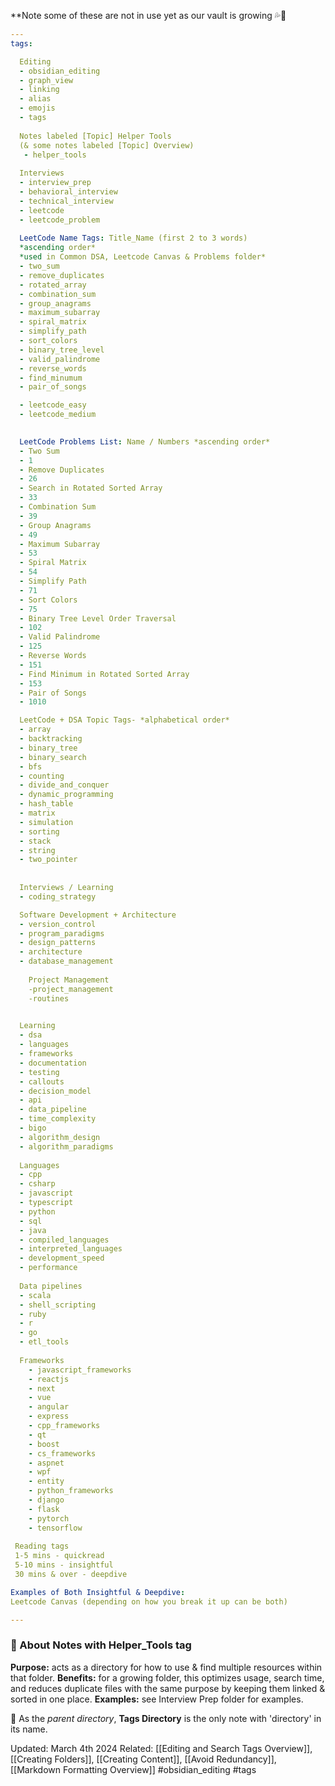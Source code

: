 **Note some of these are not in use yet as our vault is growing 💦🌱
```yaml
---
tags:

  Editing
  - obsidian_editing
  - graph_view
  - linking
  - alias
  - emojis
  - tags
  
  Notes labeled [Topic] Helper Tools 
  (& some notes labeled [Topic] Overview)
   - helper_tools   
 
  Interviews
  - interview_prep
  - behavioral_interview
  - technical_interview
  - leetcode
  - leetcode_problem
  
  LeetCode Name Tags: Title_Name (first 2 to 3 words)
  *ascending order*
  *used in Common DSA, Leetcode Canvas & Problems folder*
  - two_sum
  - remove_duplicates 
  - rotated_array
  - combination_sum
  - group_anagrams
  - maximum_subarray
  - spiral_matrix
  - simplify_path
  - sort_colors
  - binary_tree_level
  - valid_palindrome
  - reverse_words
  - find_minumum
  - pair_of_songs

  - leetcode_easy
  - leetcode_medium
  

  LeetCode Problems List: Name / Numbers *ascending order*
  - Two Sum
  - 1
  - Remove Duplicates 
  - 26
  - Search in Rotated Sorted Array
  - 33
  - Combination Sum
  - 39
  - Group Anagrams
  - 49
  - Maximum Subarray
  - 53
  - Spiral Matrix
  - 54
  - Simplify Path
  - 71
  - Sort Colors
  - 75
  - Binary Tree Level Order Traversal
  - 102
  - Valid Palindrome
  - 125
  - Reverse Words
  - 151
  - Find Minimum in Rotated Sorted Array
  - 153
  - Pair of Songs 
  - 1010

  LeetCode + DSA Topic Tags- *alphabetical order*
  - array
  - backtracking 
  - binary_tree
  - binary_search
  - bfs
  - counting
  - divide_and_conquer
  - dynamic_programming
  - hash_table
  - matrix
  - simulation
  - sorting
  - stack
  - string
  - two_pointer
  
  
  Interviews / Learning 
  - coding_strategy

  Software Development + Architecture
  - version_control
  - program_paradigms
  - design_patterns
  - architecture
  - database_management
  
	Project Management
	-project_management
	-routines
	

  Learning 
  - dsa
  - languages
  - frameworks
  - documentation
  - testing
  - callouts
  - decision_model 
  - api
  - data_pipeline
  - time_complexity
  - bigo
  - algorithm_design
  - algorithm_paradigms
  
  Languages
  - cpp
  - csharp
  - javascript
  - typescript 
  - python
  - sql
  - java
  - compiled_languages 
  - interpreted_languages
  - development_speed 
  - performance 
 
  Data pipelines
  - scala 
  - shell_scripting
  - ruby
  - r
  - go
  - etl_tools
  
  Frameworks
	- javascript_frameworks
	- reactjs
	- next
	- vue
	- angular
	- express
	- cpp_frameworks
	- qt
	- boost
	- cs_frameworks
	- aspnet
	- wpf
	- entity
	- python_frameworks
	- django
	- flask
	- pytorch
	- tensorflow
  
 Reading tags
 1-5 mins - quickread
 5-10 mins - insightful
 30 mins & over - deepdive

Examples of Both Insightful & Deepdive:
Leetcode Canvas (depending on how you break it up can be both)

---
```

### 📝 About Notes with Helper_Tools tag
**Purpose:** acts as a directory for how to use & find multiple resources within that folder. 
**Benefits:** for a growing folder, this optimizes usage, search time, and reduces duplicate files with the same purpose by keeping them linked & sorted in one place. 
**Examples:** see Interview Prep folder for examples.

📌 As the *parent directory*, **Tags Directory** is the only note with 'directory' in its name. 


Updated: March 4th 2024
Related: [[Editing and Search Tags Overview]], [[Creating Folders]], [[Creating Content]], [[Avoid Redundancy]], [[Markdown Formatting Overview]] #obsidian_editing #tags 